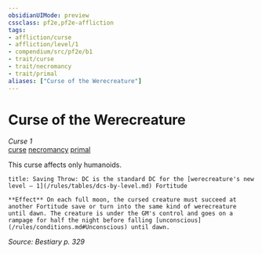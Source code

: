 ```yaml
---
obsidianUIMode: preview
cssclass: pf2e,pf2e-affliction
tags:
- affliction/curse
- affliction/level/1
- compendium/src/pf2e/b1
- trait/curse
- trait/necromancy
- trait/primal
aliases: ["Curse of the Werecreature"]
---
```

# Curse of the Werecreature
*Curse 1*  
[curse](/rules/traits/curse.md)  [necromancy](/rules/traits/necromancy.md)  [primal](/rules/traits/primal.md)  

This curse affects only humanoids.

```ad-inline-affliction
title: Saving Throw: DC is the standard DC for the [werecreature's new level – 1](/rules/tables/dcs-by-level.md) Fortitude

**Effect** On each full moon, the cursed creature must succeed at another Fortitude save or turn into the same kind of werecreature until dawn. The creature is under the GM's control and goes on a rampage for half the night before falling [unconscious](/rules/conditions.md#Unconscious) until dawn.
```

*Source: Bestiary p. 329*
